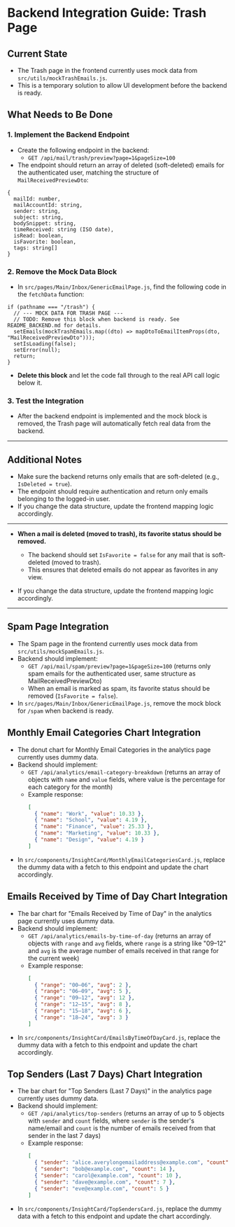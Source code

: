 # Backend Integration Guide: Trash Page

## Current State

- The Trash page in the frontend currently uses mock data from `src/utils/mockTrashEmails.js`.
- This is a temporary solution to allow UI development before the backend is ready.

## What Needs to Be Done

### 1. Implement the Backend Endpoint

- Create the following endpoint in the backend:
  - `GET /api/mail/trash/preview?page=1&pageSize=100`
- The endpoint should return an array of deleted (soft-deleted) emails for the authenticated user, matching the structure of `MailReceivedPreviewDto`:

```
{
  mailId: number,
  mailAccountId: string,
  sender: string,
  subject: string,
  bodySnippet: string,
  timeReceived: string (ISO date),
  isRead: boolean,
  isFavorite: boolean,
  tags: string[]
}
```

### 2. Remove the Mock Data Block

- In `src/pages/Main/Inbox/GenericEmailPage.js`, find the following code in the `fetchData` function:

```
if (pathname === "/trash") {
  // --- MOCK DATA FOR TRASH PAGE ---
  // TODO: Remove this block when backend is ready. See README_BACKEND.md for details.
  setEmails(mockTrashEmails.map((dto) => mapDtoToEmailItemProps(dto, "MailReceivedPreviewDto")));
  setIsLoading(false);
  setError(null);
  return;
}
```

- **Delete this block** and let the code fall through to the real API call logic below it.

### 3. Test the Integration

- After the backend endpoint is implemented and the mock block is removed, the Trash page will automatically fetch real data from the backend.

---

## Additional Notes

- Make sure the backend returns only emails that are soft-deleted (e.g., `IsDeleted = true`).
- The endpoint should require authentication and return only emails belonging to the logged-in user.
- If you change the data structure, update the frontend mapping logic accordingly.

---

- **When a mail is deleted (moved to trash), its favorite status should be removed.**

  - The backend should set `IsFavorite = false` for any mail that is soft-deleted (moved to trash).
  - This ensures that deleted emails do not appear as favorites in any view.

- If you change the data structure, update the frontend mapping logic accordingly.

---

## Spam Page Integration

- The Spam page in the frontend currently uses mock data from `src/utils/mockSpamEmails.js`.
- Backend should implement:
  - `GET /api/mail/spam/preview?page=1&pageSize=100` (returns only spam emails for the authenticated user, same structure as MailReceivedPreviewDto)
  - When an email is marked as spam, its favorite status should be removed (`IsFavorite = false`).
- In `src/pages/Main/Inbox/GenericEmailPage.js`, remove the mock block for `/spam` when backend is ready.

## Monthly Email Categories Chart Integration

- The donut chart for Monthly Email Categories in the analytics page currently uses dummy data.
- Backend should implement:
  - `GET /api/analytics/email-category-breakdown` (returns an array of objects with `name` and `value` fields, where value is the percentage for each category for the month)
  - Example response:
    ```json
    [
      { "name": "Work", "value": 10.33 },
      { "name": "School", "value": 4.19 },
      { "name": "Finance", "value": 25.33 },
      { "name": "Marketing", "value": 10.33 },
      { "name": "Design", "value": 4.19 }
    ]
    ```
- In `src/components/InsightCard/MonthlyEmailCategoriesCard.js`, replace the dummy data with a fetch to this endpoint and update the chart accordingly.

## Emails Received by Time of Day Chart Integration

- The bar chart for "Emails Received by Time of Day" in the analytics page currently uses dummy data.
- Backend should implement:
  - `GET /api/analytics/emails-by-time-of-day` (returns an array of objects with `range` and `avg` fields, where `range` is a string like "09–12" and `avg` is the average number of emails received in that range for the current week)
  - Example response:
    ```json
    [
      { "range": "00–06", "avg": 2 },
      { "range": "06–09", "avg": 5 },
      { "range": "09–12", "avg": 12 },
      { "range": "12–15", "avg": 8 },
      { "range": "15–18", "avg": 6 },
      { "range": "18–24", "avg": 3 }
    ]
    ```
- In `src/components/InsightCard/EmailsByTimeOfDayCard.js`, replace the dummy data with a fetch to this endpoint and update the chart accordingly.

## Top Senders (Last 7 Days) Chart Integration

- The bar chart for "Top Senders (Last 7 Days)" in the analytics page currently uses dummy data.
- Backend should implement:
  - `GET /api/analytics/top-senders` (returns an array of up to 5 objects with `sender` and `count` fields, where `sender` is the sender's name/email and `count` is the number of emails received from that sender in the last 7 days)
  - Example response:
    ```json
    [
      { "sender": "alice.averylongemailaddress@example.com", "count": 18 },
      { "sender": "bob@example.com", "count": 14 },
      { "sender": "carol@example.com", "count": 10 },
      { "sender": "dave@example.com", "count": 7 },
      { "sender": "eve@example.com", "count": 5 }
    ]
    ```
- In `src/components/InsightCard/TopSendersCard.js`, replace the dummy data with a fetch to this endpoint and update the chart accordingly.
